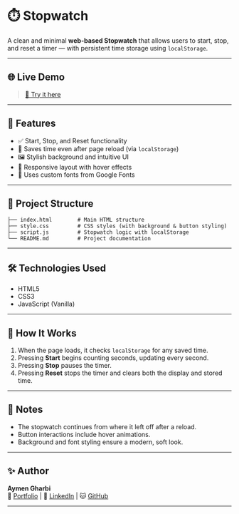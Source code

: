 # ⏱️ Stopwatch

A clean and minimal **web-based Stopwatch** that allows users to start, stop, and reset a timer — with persistent time storage using `localStorage`.

---

## 🌐 Live Demo

> [🔗 Try it here](https://aym3ngharbi.github.io/Stopwatch/)

---

## 🚀 Features

- ✅ Start, Stop, and Reset functionality
- 💾 Saves time even after page reload (via `localStorage`)
- 🖼️ Stylish background and intuitive UI
- 🎯 Responsive layout with hover effects
- 🎨 Uses custom fonts from Google Fonts

---

## 📁 Project Structure

```plaintext
├── index.html        # Main HTML structure
├── style.css         # CSS styles (with background & button styling)
├── script.js         # Stopwatch logic with localStorage
└── README.md         # Project documentation
```

---

## 🛠️ Technologies Used

- HTML5
- CSS3
- JavaScript (Vanilla)

---

## 🧠 How It Works

1. When the page loads, it checks `localStorage` for any saved time.
2. Pressing **Start** begins counting seconds, updating every second.
3. Pressing **Stop** pauses the timer.
4. Pressing **Reset** stops the timer and clears both the display and stored time.

---

## 📌 Notes

- The stopwatch continues from where it left off after a reload.
- Button interactions include hover animations.
- Background and font styling ensure a modern, soft look.

---

## ✨ Author

**Aymen Gharbi**  
🔗 [Portfolio](https://aym3ngharbi.github.io/Portfolio/) | 💼 [LinkedIn](https://www.linkedin.com/in/gharbi-aymen/) | 🐱 [GitHub](https://github.com/Aym3nGharbi)

---
